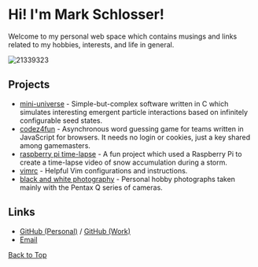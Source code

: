 # Hi! I'm Mark Schlosser!

Welcome to my personal web space which contains musings and links related to my hobbies, interests, and life in general.

![21339323](https://user-images.githubusercontent.com/21339323/235732908-af32ed3b-7df3-4450-8f1a-3d4ae0c444a6.jpeg)

## Projects
- [mini-universe](https://github.com/markschlosser/mini-universe) - Simple-but-complex software written in C which simulates interesting emergent particle interactions based on infinitely configurable seed states.
- [codez4fun](https://markschlosser.github.io/codez4fun/) - Asynchronous word guessing game for teams written in JavaScript for browsers. It needs no login or cookies, just a key shared among gamemasters.
- [raspberry pi time-lapse](/pi_tl) - A fun project which used a Raspberry Pi to create a time-lapse video of snow accumulation during a storm.
- [vimrc](https://github.com/markschlosseratbentley/vimrc) - Helpful Vim configurations and instructions.
- [black and white photography](/bw) - Personal hobby photographs taken mainly with the Pentax Q series of cameras.

## Links
- [GitHub (Personal)](https://github.com/markschlosser) / [GitHub (Work)](https://github.com/markschlosseratbentley)
- [Email](mailto:roadway_plainer03@icloud.com)

[Back to Top](#)
